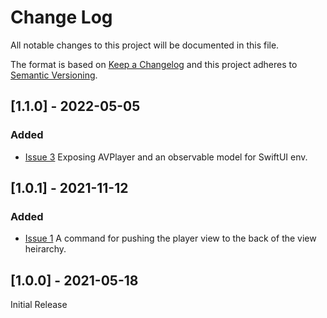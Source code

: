 
# Change Log
All notable changes to this project will be documented in this file.
 
The format is based on [Keep a Changelog](http://keepachangelog.com/)
and this project adheres to [Semantic Versioning](http://semver.org/).

## [1.1.0] - 2022-05-05

### Added

- [Issue 3](https://github.com/nashysolutions/Playback/issues/3)
  Exposing AVPlayer and an observable model for SwiftUI env.

## [1.0.1] - 2021-11-12

### Added

- [Issue 1](https://github.com/nashysolutions/Playback/issues/1)
  A command for pushing the player view to the back of the view heirarchy.
 
## [1.0.0] - 2021-05-18

Initial Release
